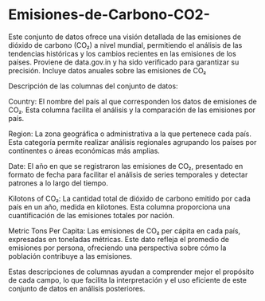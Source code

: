 # Emisiones-de-Carbono-CO2-
Este conjunto de datos ofrece una visión detallada de las emisiones de dióxido de carbono (CO₂) a nivel mundial, permitiendo el análisis de las tendencias históricas y los cambios recientes en las emisiones de los países. Proviene de data.gov.in y ha sido verificado para garantizar su precisión. Incluye datos anuales sobre las emisiones de CO₂ 

Descripción de las columnas del conjunto de datos:

Country: El nombre del país al que corresponden los datos de emisiones de CO₂. Esta columna facilita el análisis y la comparación de las emisiones por país.

Region: La zona geográfica o administrativa a la que pertenece cada país. Esta categoría permite realizar análisis regionales agrupando los países por continentes o áreas económicas más amplias.

Date: El año en que se registraron las emisiones de CO₂, presentado en formato de fecha para facilitar el análisis de series temporales y detectar patrones a lo largo del tiempo.

Kilotons of CO₂: La cantidad total de dióxido de carbono emitido por cada país en un año, medida en kilotones. Esta columna proporciona una cuantificación de las emisiones totales por nación.

Metric Tons Per Capita: Las emisiones de CO₂ per cápita en cada país, expresadas en toneladas métricas. Este dato refleja el promedio de emisiones por persona, ofreciendo una perspectiva sobre cómo la población contribuye a las emisiones.

Estas descripciones de columnas ayudan a comprender mejor el propósito de cada campo, lo que facilita la interpretación y el uso eficiente de este conjunto de datos en análisis posteriores.



